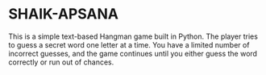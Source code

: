 # SHAIK-APSANA
This is a simple text-based Hangman game built in Python. The player tries to guess a secret word one letter at a time. You have a limited number of incorrect guesses, and the game continues until you either guess the word correctly or run out of chances.

